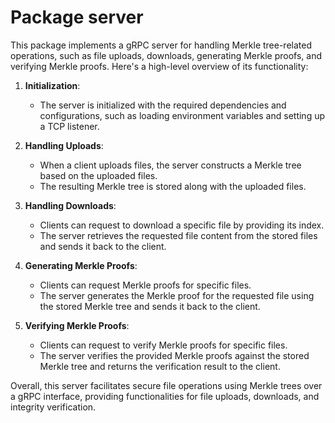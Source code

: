 # Package server

This package implements a gRPC server for handling Merkle tree-related operations, such as file uploads, downloads, generating Merkle proofs, and verifying Merkle proofs. Here's a high-level overview of its functionality:

1. **Initialization**:
   - The server is initialized with the required dependencies and configurations, such as loading environment variables and setting up a TCP listener.

2. **Handling Uploads**:
   - When a client uploads files, the server constructs a Merkle tree based on the uploaded files.
   - The resulting Merkle tree is stored along with the uploaded files.

3. **Handling Downloads**:
   - Clients can request to download a specific file by providing its index.
   - The server retrieves the requested file content from the stored files and sends it back to the client.

4. **Generating Merkle Proofs**:
   - Clients can request Merkle proofs for specific files.
   - The server generates the Merkle proof for the requested file using the stored Merkle tree and sends it back to the client.

5. **Verifying Merkle Proofs**:
   - Clients can request to verify Merkle proofs for specific files.
   - The server verifies the provided Merkle proofs against the stored Merkle tree and returns the verification result to the client.

Overall, this server facilitates secure file operations using Merkle trees over a gRPC interface, providing functionalities for file uploads, downloads, and integrity verification.